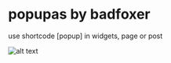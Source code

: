 # popupas by badfoxer
use shortcode [popup] in widgets, page or post

![alt text](https://raw.githubusercontent.com/username/projectname/branch/path/to/img.png)
